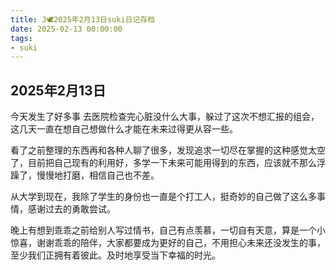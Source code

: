 ```yaml
---
title: J🕊️2025年2月13日suki日记存档
date: 2025-02-13 00:00:00
tags:
- suki
---
```


## 2025年2月13日

今天发生了好多事
去医院检查完心脏没什么大事，躲过了这次不想汇报的组会，这几天一直在想自己想做什么才能在未来过得更从容一些。

看了之前整理的东西再和各种人聊了很多，发现追求一切尽在掌握的这种感觉太空了，目前把自己现有的利用好，多学一下未来可能用得到的东西，应该就不那么浮躁了，慢慢地打磨，相信自己也不差。

从大学到现在，我除了学生的身份也一直是个打工人，挺奇妙的自己做了这么多事情，感谢过去的勇敢尝试。

晚上有想到乖乖之前给别人写过情书，自己有点羡慕，一切自有天意，算是一个小惊喜，谢谢乖乖的陪伴，大家都要成为更好的自己，不用担心未来还没发生的事，至少我们正拥有着彼此。及时地享受当下幸福的时光。
